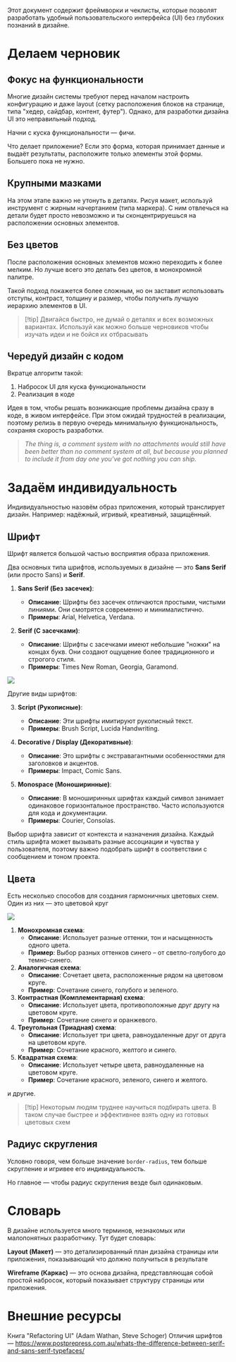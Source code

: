 Этот документ содержит фреймворки и чеклисты, которые позволят разработать удобный пользовательского интерфейса (UI) без глубоких познаний в дизайне. 
# Делаем черновик
## Фокус на функциональности

Многие дизайн системы требуют перед началом настроить конфигурацию и даже layout (сетку расположения блоков на странице, типа "хедер, сайдбар, контент, футер"). Однако, для разработки дизайна UI это неправильный подход.

Начни с куска функциональности — фичи.

Что делает приложение? Если это форма, которая принимает данные и выдаёт результаты, расположите только элементы этой формы. Большего пока не нужно.

## Крупными мазками

На этом этапе важно не утонуть в деталях. Рисуя макет, используй инструмент с жирным начертанием (типа маркера). С ним отвлечься на детали будет просто невозможно и ты сконцентрируешься на расположении основных элементов.

## Без цветов

После расположения основных элементов можно переходить к более мелким. Но лучше всего это делать без цветов, в монохромной палитре.

Такой подход покажется более сложным, но он заставит использовать отступы, контраст, толщину и размер, чтобы получить лучшую иерархию элементов в UI.

> [!tip] Двигайся быстро, не думай о деталях и всех возможных вариантах. Используй как можно больше черновиков чтобы изучать идеи и не бойся их отбрасывать

## Чередуй дизайн с кодом

Вкратце алгоритм такой:
1. Набросок UI для куска функциональности
2. Реализация в коде

Идея в том, чтобы решать возникающие проблемы дизайна сразу в коде, в живом интерфейсе. При этом ожидай трудностей в реализации, поэтому релизь в первую очередь минимальную функциональность, сохраняя скорость разработки.

> *The thing is, a comment system with no attachments would still have been better than no comment system at all, but because you planned to include it from day one you’ve got nothing you can ship.*

# Задаём индивидуальность

Индивидуальностью назовём образ приложения, который транслирует дизайн. Например: надёжный, игривый, креативный, защищённый.

## Шрифт

Шрифт является большой частью восприятия образа приложения.

Два основных типа шрифтов, используемых в дизайне — это **Sans Serif** (или просто Sans) и **Serif**.

1. **Sans Serif (Без засечек)**:
   - **Описание**: Шрифты без засечек отличаются простыми, чистыми линиями. Они смотрятся современно и минималистично.
   - **Примеры**: Arial, Helvetica, Verdana.

2. **Serif (С засечками)**:
   - **Описание**: Шрифты с засечками имеют небольшие "ножки" на концах букв. Они создают ощущение более традиционного и строгого стиля.
   - **Примеры**: Times New Roman, Georgia, Garamond.

![](https://www.postprepress.com.au/wp-content/uploads/2019/09/This-is-a-serif-font..png)

Другие виды шрифтов:

3. **Script (Рукописные)**:
   - **Описание**: Эти шрифты имитируют рукописный текст. 
   - **Примеры**: Brush Script, Lucida Handwriting.

4. **Decorative / Display (Декоративные)**:
   - **Описание**: Это шрифты с экстравагантными особенностями для заголовков и акцентов.
   - **Примеры**: Impact, Comic Sans.

5. **Monospace (Моноширинные)**:
   - **Описание**: В моноширинных шрифтах каждый символ занимает одинаковое горизонтальное пространство. Часто используются для кода и документации.
   - **Примеры**: Courier, Consolas.

Выбор шрифта зависит от контекста и назначения дизайна. Каждый стиль шрифта может вызывать разные ассоциации и чувства у пользователя, поэтому важно подобрать шрифт в соответствии с сообщением и тоном проекта.

## Цвета

Есть несколько способов для создания гармоничных цветовых схем. Один из них — это цветовой круг 

![](d7f390480f1518602564e5fcaff18e13.jpg)

1. **Монохромная схема**:
    - **Описание**: Использует разные оттенки, тон и насыщенность одного цвета.
    - **Пример**: Выбор разных оттенков синего – от светло-голубого до темно-синего.
2. **Аналогичная схема**:
    - **Описание**: Сочетает цвета, расположенные рядом на цветовом круге.
    - **Пример**: Сочетание синего, голубого и зеленого.
3. **Контрастная (Комплементарная) схема**:
    - **Описание**: Использует цвета, противоположные друг другу на цветовом круге.
    - **Пример**: Сочетание синего и оранжевого.
4. **Треугольная (Триадная) схема**:
    - **Описание**: Использует три цвета, равноудаленные друг от друга на цветовом круге.
    - **Пример**: Сочетание красного, желтого и синего.
5. **Квадратная схема**:
    - **Описание**: Использует четыре цвета, равноудаленные на цветовом круге.
    - **Пример**: Сочетание красного, зеленого, синего и желтого.

и другие.

> [!tip] Некоторым людям труднее научиться подбирать цвета. В таком случае быстрее и эффективнее взять одну из готовых цветовых схем

## Радиус скругления

Условно говоря, чем больше значение `border-radius`, тем больше скругление и игривее его индивидуальность.

Но главное — чтобы радиус скругления везде был одинаковым.
# Словарь

В дизайне используется много терминов, незнакомых или малопонятных разработчику. Тут будет словарь:

**Layout (Макет)** — это детализированный план дизайна страницы или приложения, показывающий что должно получиться в результате

**Wireframe (Каркас)** — это основа дизайна, представляющая собой простой набросок, который показывает структуру страницы или приложения.
# Внешние ресурсы
Книга "Refactoring UI" (Adam Wathan, Steve Schoger)
Отличия шрифтов — https://www.postprepress.com.au/whats-the-difference-between-serif-and-sans-serif-typefaces/